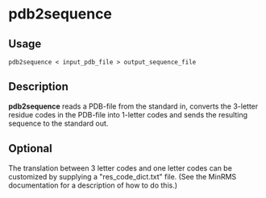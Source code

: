 pdb2sequence
============

## Usage
```
pdb2sequence < input_pdb_file > output_sequence_file
```

## Description

**pdb2sequence** reads a PDB-file from the standard in,
converts the 3-letter residue codes in the PDB-file into 1-letter
codes and sends the resulting sequence to the standard out.


## Optional

The translation between 3 letter codes and one letter codes
can be customized by supplying a "res_code_dict.txt" file.
(See the MinRMS documentation for a description of how to do this.)
